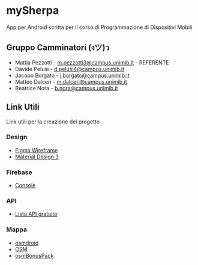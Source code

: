 # mySherpa
App per Android scritta per il corso di Programmazione di Dispositivi Mobili

## Gruppo Camminatori (งツ)ว
- Mattia Pezzotti - m.pezzotti3@campus.unimib.it - REFERENTE
- Davide Pelusi - d.pelusi4@campus.unimib.it
- Jacopo Borgato - j.borgato@campus.unimib.it
- Matteo Dalceri - m.dalceri@campus.unimib.it
- Beatrice Nora - b.nora@campus.unimib.it

## Link Utili
Link utili per la creazione del progetto

### Design
- [Figma Wireframe](https://www.figma.com/file/SvOoeBqL6z7aUnQBpsyauV/MySherpa-Wireframe?node-id=52698%3A23854)
- [Material Design 3](https://m3.material.io/)

### Firebase
- [Console](https://console.firebase.google.com/u/0/project/pdm---pahada/overview)

### API
- [Lista API gratuite](https://github.com/public-apis/public-apis)

### Mappa
- [osmdroid](https://github.com/osmdroid/osmdroid)
- [OSM](https://www.openstreetmap.org)
- [osmBonusPack](https://github.com/MKergall/osmbonuspack)


